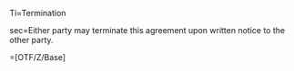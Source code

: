 Ti=Termination

sec=Either party may <span class="highlight">terminate</span> this agreement upon written notice to the other party.

=[OTF/Z/Base]